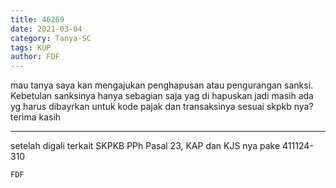 ```yaml
---
title: 46269
date: 2021-03-04
category: Tanya-SC
tags: KUP
author: FDF
---
```


mau tanya saya kan mengajukan penghapusan atau pengurangan sanksi. Kebetulan sanksinya hanya sebagian saja yag di hapuskan jadi masih ada yg harus dibayrkan untuk kode pajak dan transaksinya sesuai skpkb nya? terima kasih

---

setelah digali terkait SKPKB PPh Pasal 23, KAP dan KJS nya pake 411124-310

`FDF`
